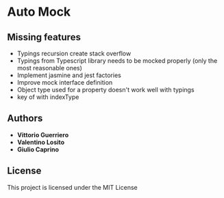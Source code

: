 # Auto Mock


## Missing features

* Typings recursion create stack overflow
* Typings from Typescript library needs to be mocked properly (only the most reasonable ones)
* Implement jasmine and jest factories
* Improve mock interface definition
* Object type used for a property doesn't work well with typings
* key of with indexType

## Authors

* **Vittorio Guerriero**
* **Valentino Losito**
* **Giulio Caprino** 

## License

This project is licensed under the MIT License
